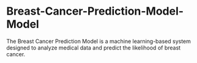 # Breast-Cancer-Prediction-Model-Model
The Breast Cancer Prediction Model is a machine learning-based system designed to analyze medical data and predict the likelihood of breast cancer. 
